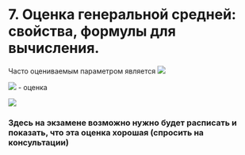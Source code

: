 # 7. Оценка генеральной средней: свойства, формулы для вычисления.

Часто оцениваемым параметром является ![](https://latex.codecogs.com/svg.latex?M\xi)

![](https://latex.codecogs.com/svg.latex?\widetilde{M\xi}) - оценка

![](https://latex.codecogs.com/svg.latex?\widetilde{M\xi}=\frac{1}{n}\sum_{i=1}^{n}\xi_{i})

### Здесь на экзамене возможно нужно будет расписать и показать, что эта оценка хорошая (спросить на консультации)
